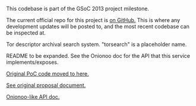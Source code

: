 This codebase is part of the GSoC 2013 project milestone.

The current official repo for this project is [on GitHub.](https://github.com/wfn/torsearch)
This is where any development updates will be posted to, and the most recent codebase can be inspected at.


Tor descriptor archival search system. "torsearch" is a placeholder name.

README to be expanded. See the Onionoo doc for the API that this service implements/exposes.

[Original PoC code moved to here.](https://github.com/wfn/torsearch-poc)

[See original proposal document.](http://kostas.mkj.lt/gsoc2013/gsoc2013.html)

[Onionoo-like API doc.](https://github.com/wfn/torsearch/blob/master/docs/onionoo_api.md)
